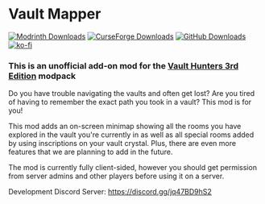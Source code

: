 # Vault Mapper
[![Modrinth Downloads](https://img.shields.io/modrinth/dt/vaultmapper?style=for-the-badge&logo=modrinth&color=1bd96a)](https://modrinth.com/mod/vaultmapper/)
[![CurseForge Downloads](https://img.shields.io/curseforge/dt/1099126?style=for-the-badge&logo=curseforge&color=f16436)](https://www.curseforge.com/minecraft/mc-mods/vaultmapper)
[![GitHub Downloads](https://img.shields.io/github/downloads/NodiumHosting/VaultMapper/total?style=for-the-badge&logo=github&color=f0f6fc)](https://github.com/NodiumHosting/VaultMapper/releases)
[![ko-fi](https://ko-fi.com/img/githubbutton_sm.svg)](https://ko-fi.com/K3K519DLNN)

### This is an unofficial add-on mod for the [Vault Hunters 3rd Edition](https://www.curseforge.com/minecraft/modpacks/vault-hunters-1-18-2) modpack

Do you have trouble navigating the vaults and often get lost? Are you tired of having to remember the exact path you took in a vault? This mod is for you!

This mod adds an on-screen minimap showing all the rooms you have explored in the vault you're currently in as well as all special rooms added by using inscriptions on your vault crystal. Plus, there are even more features that we are planning to add in the future.

The mod is currently fully client-sided, however you should get permission from server admins and other players before using it on a server.

Development Discord Server: https://discord.gg/jq47BD9hS2
